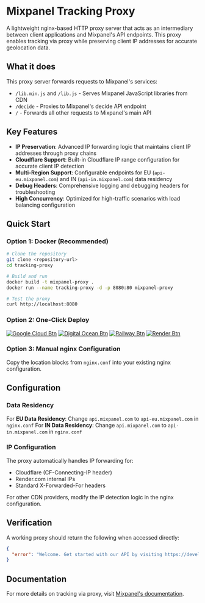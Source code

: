 # Mixpanel Tracking Proxy

A lightweight nginx-based HTTP proxy server that acts as an intermediary between client applications and Mixpanel's API endpoints. This proxy enables tracking via proxy while preserving client IP addresses for accurate geolocation data.

## What it does

This proxy server forwards requests to Mixpanel's services:
- `/lib.min.js` and `/lib.js` - Serves Mixpanel JavaScript libraries from CDN
- `/decide` - Proxies to Mixpanel's decide API endpoint
- `/` - Forwards all other requests to Mixpanel's main API

## Key Features

- **IP Preservation**: Advanced IP forwarding logic that maintains client IP addresses through proxy chains
- **Cloudflare Support**: Built-in Cloudflare IP range configuration for accurate client IP detection
- **Multi-Region Support**: Configurable endpoints for EU (`api-eu.mixpanel.com`) and IN (`api-in.mixpanel.com`) data residency
- **Debug Headers**: Comprehensive logging and debugging headers for troubleshooting
- **High Concurrency**: Optimized for high-traffic scenarios with load balancing configuration

## Quick Start

### Option 1: Docker (Recommended)

```bash
# Clone the repository
git clone <repository-url>
cd tracking-proxy

# Build and run
docker build -t mixpanel-proxy .
docker run --name tracking-proxy -d -p 8080:80 mixpanel-proxy

# Test the proxy
curl http://localhost:8080
```

### Option 2: One-Click Deploy

[![Google Cloud Btn]](https://deploy.cloud.run)
[![Digital Ocean Btn]](https://cloud.digitalocean.com/apps/new?repo=<repository-url>)
[![Railway Btn]](https://railway.app/template/_RaWSW)
[![Render Btn]](https://render.com/deploy?repo=<repository-url>)

[Google Cloud Btn]: https://binbashbanana.github.io/deploy-buttons/buttons/remade/googlecloud.svg
[Digital Ocean Btn]: https://www.deploytodo.com/do-btn-blue.svg
[Railway Btn]: https://binbashbanana.github.io/deploy-buttons/buttons/remade/railway.svg
[Render Btn]: https://binbashbanana.github.io/deploy-buttons/buttons/remade/render.svg

### Option 3: Manual nginx Configuration

Copy the location blocks from `nginx.conf` into your existing nginx configuration.

## Configuration

### Data Residency

For **EU Data Residency**: Change `api.mixpanel.com` to `api-eu.mixpanel.com` in `nginx.conf`
For **IN Data Residency**: Change `api.mixpanel.com` to `api-in.mixpanel.com` in `nginx.conf`

### IP Configuration

The proxy automatically handles IP forwarding for:
- Cloudflare (CF-Connecting-IP header)
- Render.com internal IPs
- Standard X-Forwarded-For headers

For other CDN providers, modify the IP detection logic in the nginx configuration.

## Verification

A working proxy should return the following when accessed directly:

```json
{
  "error": "Welcome. Get started with our API by visiting https://developer.mixpanel.com/"
}
```

## Documentation

For more details on tracking via proxy, visit [Mixpanel's documentation](https://docs.mixpanel.com/docs/tracking/how-tos/tracking-via-proxy).
